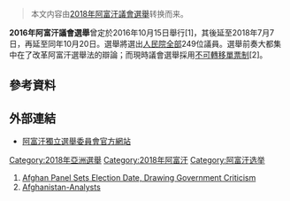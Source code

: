 > 本文内容由[2018年阿富汗議會選舉](https://zh.wikipedia.org/wiki/2018年阿富汗議會選舉)转换而来。


**2016年阿富汗議會選舉**曾定於2016年10月15日舉行\[1\]，其後延至2018年7月7日，再延至同年10月20日。選舉將選出[人民院全部](../Page/人民院_\(阿富汗\).md "wikilink")249位議員。選舉前奏大都集中在了改革阿富汗選舉法的辯論；而現時議會選舉採用[不可轉移單票制](../Page/不可轉移單票制.md "wikilink")\[2\]。

## 參考資料

## 外部連結

  - [阿富汗獨立選舉委員會官方網站](https://web.archive.org/web/20100903132616/http://www.iec.org.af/eng/)

[Category:2018年亞洲選舉](https://zh.wikipedia.org/wiki/Category:2018年亞洲選舉 "wikilink") [Category:2018年阿富汗](https://zh.wikipedia.org/wiki/Category:2018年阿富汗 "wikilink") [Category:阿富汗选举](https://zh.wikipedia.org/wiki/Category:阿富汗选举 "wikilink")

1.  [Afghan Panel Sets Election Date, Drawing Government Criticism](http://www.nytimes.com/2016/01/19/world/asia/afghan-panel-sets-election-date-drawing-government-criticism.html)
2.  [Afghanistan-Analysts](https://www.afghanistan-analysts.org/electoral-reform-or-rather-who-will-control-afghanistans-next-election/)